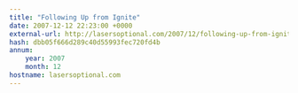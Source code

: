 ```yaml
---
title: "Following Up from Ignite"
date: 2007-12-12 22:23:00 +0000
external-url: http://lasersoptional.com/2007/12/following-up-from-ignite.html
hash: dbb05f666d289c40d55993fec720fd4b
annum:
    year: 2007
    month: 12
hostname: lasersoptional.com
---
```



